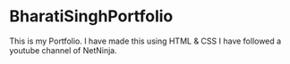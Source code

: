 # BharatiSinghPortfolio
This is my Portfolio.
I have made this using HTML & CSS 
I have followed a youtube channel of NetNinja.
